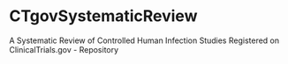 # CTgovSystematicReview
A Systematic Review of Controlled Human Infection Studies Registered on ClinicalTrials.gov - Repository
